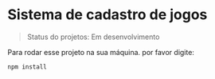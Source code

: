 <H1> Sistema de cadastro de jogos </H1>

> Status do projetos: Em desenvolvimento
> 
Para rodar esse projeto na sua máquina. por favor digite:
```
npm install
```
